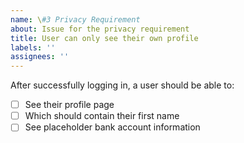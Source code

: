 ```yaml
---
name: \#3 Privacy Requirement
about: Issue for the privacy requirement
title: User can only see their own profile
labels: ''
assignees: ''
---
```


After successfully logging in, a user should be able to:

- [ ] See their profile page
- [ ] Which should contain their first name
- [ ] See placeholder bank account information
